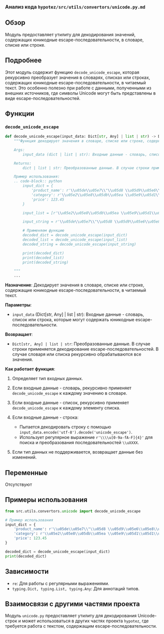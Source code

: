 ### Анализ кода `hypotez/src/utils/convertors/unicode.py.md`

## Обзор

Модуль предоставляет утилиту для декодирования значений, содержащих юникодные escape-последовательности, в словаре, списке или строке.

## Подробнее

Этот модуль содержит функцию `decode_unicode_escape`, которая рекурсивно преобразует значения в словарях, списках или строках, содержащих юникодные escape-последовательности, в читаемый текст. Это особенно полезно при работе с данными, полученными из внешних источников, где символы Unicode могут быть представлены в виде escape-последовательностей.

## Функции

### `decode_unicode_escape`

```python
def decode_unicode_escape(input_data: Dict[str, Any] | list | str) -> Dict[str, Any] | list | str:
    """Функция декодирует значения в словаре, списке или строке, содержащие юникодные escape-последовательности, в читаемый текст.

    Args:
        input_data (dict | list | str): Входные данные - словарь, список или строка, которые могут содержать юникодные escape-последовательности.

    Returns:
        dict | list | str: Преобразованные данные. В случае строки применяется декодирование escape-последовательностей. В случае словаря или списка рекурсивно обрабатываются все значения.

    Пример использования:
    .. code-block:: python
        input_dict = {
            'product_name': r'\\u05de\\u05e7\\"\\u05d8 \\u05d9\\u05e6\\u05e8\\u05df\\nH510M K V2',
            'category': r'\\u05e2\\u05e8\\u05db\\u05ea \\u05e9\\u05d1\\u05d1\\u05d9\\u05dd',
            'price': 123.45
        }

        input_list = [r'\\u05e2\\u05e8\\u05db\\u05ea \\u05e9\\u05d1\\u05d1\\u05d9\\u05dd', r'H510M K V2']

        input_string = r'\\u05de\\u05e7\\"\\u05d8 \\u05d9\\u05e6\\u05e8\\u05df\\nH510M K V2'

        # Применяем функцию
        decoded_dict = decode_unicode_escape(input_dict)
        decoded_list = decode_unicode_escape(input_list)
        decoded_string = decode_unicode_escape(input_string)

        print(decoded_dict)
        print(decoded_list)
        print(decoded_string)

    """
    ...
```

**Назначение**:
Декодирует значения в словаре, списке или строке, содержащие юникодные escape-последовательности, в читаемый текст.

**Параметры**:

*   `input_data` (Dict[str, Any] | list | str): Входные данные - словарь, список или строка, которые могут содержать юникодные escape-последовательности.

**Возвращает**:

*   `Dict[str, Any] | list | str`: Преобразованные данные. В случае строки применяется декодирование escape-последовательностей. В случае словаря или списка рекурсивно обрабатываются все значения.

**Как работает функция**:

1.  Определяет тип входных данных.
2.  Если входные данные - словарь, рекурсивно применяет `decode_unicode_escape` к каждому значению в словаре.
3.  Если входные данные - список, рекурсивно применяет `decode_unicode_escape` к каждому элементу списка.
4.  Если входные данные - строка:

    *   Пытается декодировать строку с помощью `input_data.encode('utf-8').decode('unicode_escape')`.
    *   Использует регулярное выражение `r'\\\\u[0-9a-fA-F]{4}'` для поиска и преобразования последовательностей `\\uXXXX`.
5.  Если тип данных не поддерживается, возвращает данные без изменений.

## Переменные

Отсутствуют

## Примеры использования

```python
from src.utils.convertors.unicode import decode_unicode_escape

# Пример использования
input_dict = {
    'product_name': r'\\u05de\\u05e7\\"\\u05d8 \\u05d9\\u05e6\\u05e8\\u05df\\nH510M K V2',
    'category': r'\\u05e2\\u05e8\\u05db\\u05ea \\u05e9\\u05d1\\u05d1\\u05d9\\u05dd',
    'price': 123.45
}

decoded_dict = decode_unicode_escape(input_dict)
print(decoded_dict)
```

## Зависимости

*   `re`: Для работы с регулярными выражениями.
*   `typing.Dict, typing.List, typing.Any`: Для аннотаций типов.

## Взаимосвязи с другими частями проекта

Модуль `unicode.py` предоставляет утилиту для декодирования Unicode-строк и может использоваться в других частях проекта `hypotez`, где требуется работа с текстом, содержащим escape-последовательности.